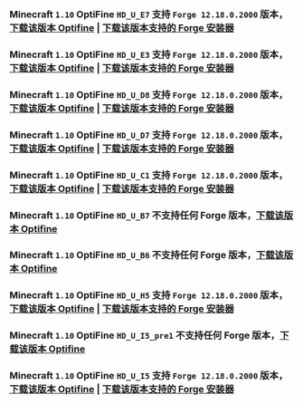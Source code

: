 ### Minecraft `1.10` OptiFine `HD_U_E7` 支持 `Forge 12.18.0.2000` 版本，[下载该版本 Optifine](https://optifine.cn/download/OptiFine_1.10_HD_U_E7.jar) | [下载该版本支持的 Forge 安装器](https://maven.minecraftforge.net/net/minecraftforge/forge/1.10-12.18.0.2000/forge-1.10-12.18.0.2000-installer.jar)



### Minecraft `1.10` OptiFine `HD_U_E3` 支持 `Forge 12.18.0.2000` 版本，[下载该版本 Optifine](https://optifine.cn/download/OptiFine_1.10_HD_U_E3.jar) | [下载该版本支持的 Forge 安装器](https://maven.minecraftforge.net/net/minecraftforge/forge/1.10-12.18.0.2000/forge-1.10-12.18.0.2000-installer.jar)



### Minecraft `1.10` OptiFine `HD_U_D8` 支持 `Forge 12.18.0.2000` 版本，[下载该版本 Optifine](https://optifine.cn/download/OptiFine_1.10_HD_U_D8.jar) | [下载该版本支持的 Forge 安装器](https://maven.minecraftforge.net/net/minecraftforge/forge/1.10-12.18.0.2000/forge-1.10-12.18.0.2000-installer.jar)



### Minecraft `1.10` OptiFine `HD_U_D7` 支持 `Forge 12.18.0.2000` 版本，[下载该版本 Optifine](https://optifine.cn/download/OptiFine_1.10_HD_U_D7.jar) | [下载该版本支持的 Forge 安装器](https://maven.minecraftforge.net/net/minecraftforge/forge/1.10-12.18.0.2000/forge-1.10-12.18.0.2000-installer.jar)



### Minecraft `1.10` OptiFine `HD_U_C1` 支持 `Forge 12.18.0.2000` 版本，[下载该版本 Optifine](https://optifine.cn/download/OptiFine_1.10_HD_U_C1.jar) | [下载该版本支持的 Forge 安装器](https://maven.minecraftforge.net/net/minecraftforge/forge/1.10-12.18.0.2000/forge-1.10-12.18.0.2000-installer.jar)



### Minecraft `1.10` OptiFine `HD_U_B7` 不支持**任何** Forge 版本，[下载该版本 Optifine](https://optifine.cn/download/OptiFine_1.10_HD_U_B7.jar)



### Minecraft `1.10` OptiFine `HD_U_B6` 不支持**任何** Forge 版本，[下载该版本 Optifine](https://optifine.cn/download/OptiFine_1.10_HD_U_B6.jar)



### Minecraft `1.10` OptiFine `HD_U_H5` 支持 `Forge 12.18.0.2000` 版本，[下载该版本 Optifine](https://optifine.cn/download/OptiFine_1.10_HD_U_H5.jar) | [下载该版本支持的 Forge 安装器](https://maven.minecraftforge.net/net/minecraftforge/forge/1.10-12.18.0.2000/forge-1.10-12.18.0.2000-installer.jar)



### Minecraft `1.10` OptiFine `HD_U_I5_pre1` 不支持**任何** Forge 版本，[下载该版本 Optifine](https://optifine.cn/download/preview_OptiFine_1.10_HD_U_I5_pre1.jar)



### Minecraft `1.10` OptiFine `HD_U_I5` 支持 `Forge 12.18.0.2000` 版本，[下载该版本 Optifine](https://optifine.cn/download/OptiFine_1.10_HD_U_I5.jar) | [下载该版本支持的 Forge 安装器](https://maven.minecraftforge.net/net/minecraftforge/forge/1.10-12.18.0.2000/forge-1.10-12.18.0.2000-installer.jar)



